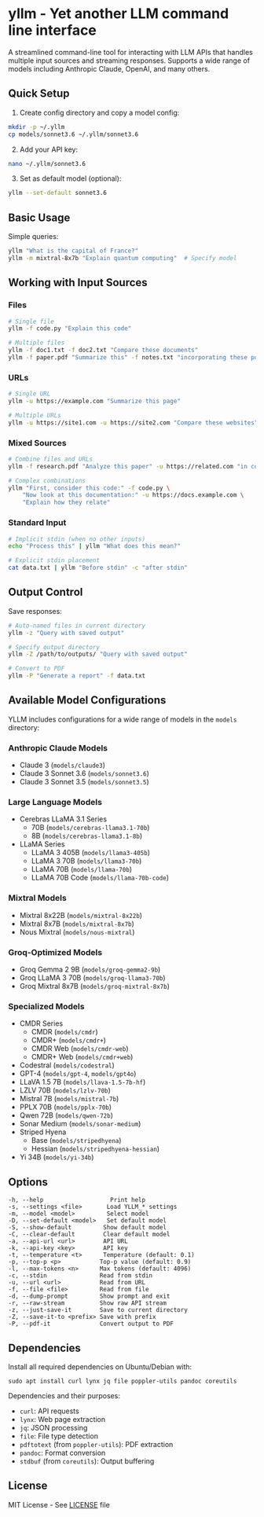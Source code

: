 # yllm - Yet another LLM command line interface

A streamlined command-line tool for interacting with LLM APIs that handles multiple input sources and streaming responses. Supports a wide range of models including Anthropic Claude, OpenAI, and many others.

## Quick Setup

1. Create config directory and copy a model config:
```bash
mkdir -p ~/.yllm
cp models/sonnet3.6 ~/.yllm/sonnet3.6
```

2. Add your API key:
```bash
nano ~/.yllm/sonnet3.6
```

3. Set as default model (optional):
```bash
yllm --set-default sonnet3.6
```

## Basic Usage

Simple queries:
```bash
yllm "What is the capital of France?"
yllm -m mixtral-8x7b "Explain quantum computing"  # Specify model
```

## Working with Input Sources

### Files
```bash
# Single file
yllm -f code.py "Explain this code"

# Multiple files
yllm -f doc1.txt -f doc2.txt "Compare these documents"
yllm -f paper.pdf "Summarize this" -f notes.txt "incorporating these points"
```

### URLs
```bash
# Single URL
yllm -u https://example.com "Summarize this page"

# Multiple URLs
yllm -u https://site1.com -u https://site2.com "Compare these websites"
```

### Mixed Sources
```bash
# Combine files and URLs
yllm -f research.pdf "Analyze this paper" -u https://related.com "in context of this article"

# Complex combinations
yllm "First, consider this code:" -f code.py \
    "Now look at this documentation:" -u https://docs.example.com \
    "Explain how they relate"
```

### Standard Input
```bash
# Implicit stdin (when no other inputs)
echo "Process this" | yllm "What does this mean?"

# Explicit stdin placement
cat data.txt | yllm "Before stdin" -c "after stdin"
```

## Output Control

Save responses:
```bash
# Auto-named files in current directory
yllm -z "Query with saved output"

# Specify output directory
yllm -Z /path/to/outputs/ "Query with saved output"

# Convert to PDF
yllm -P "Generate a report" -f data.txt
```

## Available Model Configurations

YLLM includes configurations for a wide range of models in the `models` directory:

### Anthropic Claude Models
- Claude 3 (`models/claude3`)
- Claude 3 Sonnet 3.6 (`models/sonnet3.6`)
- Claude 3 Sonnet 3.5 (`models/sonnet3.5`)

### Large Language Models
- Cerebras LLaMA 3.1 Series
  - 70B (`models/cerebras-llama3.1-70b`)
  - 8B (`models/cerebras-llama3.1-8b`)
- LLaMA Series
  - LLaMA 3 405B (`models/llama3-405b`)
  - LLaMA 3 70B (`models/llama3-70b`)
  - LLaMA 70B (`models/llama-70b`)
  - LLaMA 70B Code (`models/llama-70b-code`)

### Mixtral Models
- Mixtral 8x22B (`models/mixtral-8x22b`)
- Mixtral 8x7B (`models/mixtral-8x7b`)
- Nous Mixtral (`models/nous-mixtral`)

### Groq-Optimized Models
- Groq Gemma 2 9B (`models/groq-gemma2-9b`)
- Groq LLaMA 3 70B (`models/groq-llama3-70b`)
- Groq Mixtral 8x7B (`models/groq-mixtral-8x7b`)

### Specialized Models
- CMDR Series
  - CMDR (`models/cmdr`)
  - CMDR+ (`models/cmdr+`)
  - CMDR Web (`models/cmdr-web`)
  - CMDR+ Web (`models/cmdr+web`)
- Codestral (`models/codestral`)
- GPT-4 (`models/gpt-4`, `models/gpt4o`)
- LLaVA 1.5 7B (`models/llava-1.5-7b-hf`)
- LZLV 70B (`models/lzlv-70b`)
- Mistral 7B (`models/mistral-7b`)
- PPLX 70B (`models/pplx-70b`)
- Qwen 72B (`models/qwen-72b`)
- Sonar Medium (`models/sonar-medium`)
- Striped Hyena
  - Base (`models/stripedhyena`)
  - Hessian (`models/stripedhyena-hessian`)
- Yi 34B (`models/yi-34b`)

## Options

```shell
-h, --help                   Print help
-s, --settings <file>       Load YLLM_* settings
-m, --model <model>         Select model
-D, --set-default <model>   Set default model
-S, --show-default         Show default model
-C, --clear-default        Clear default model
-a, --api-url <url>        API URL
-k, --api-key <key>        API key
-t, --temperature <t>      Temperature (default: 0.1)
-p, --top-p <p>           Top-p value (default: 0.9)
-l, --max-tokens <n>      Max tokens (default: 4096)
-c, --stdin               Read from stdin
-u, --url <url>           Read from URL
-f, --file <file>         Read from file
-d, --dump-prompt         Show prompt and exit
-r, --raw-stream          Show raw API stream
-z, --just-save-it        Save to current directory
-Z, --save-it-to <prefix> Save with prefix
-P, --pdf-it              Convert output to PDF
```

## Dependencies

Install all required dependencies on Ubuntu/Debian with:

```shell
sudo apt install curl lynx jq file poppler-utils pandoc coreutils
```

Dependencies and their purposes:
- `curl`: API requests
- `lynx`: Web page extraction
- `jq`: JSON processing
- `file`: File type detection
- `pdftotext` (from `poppler-utils`): PDF extraction
- `pandoc`: Format conversion
- `stdbuf` (from `coreutils`): Output buffering

## License

MIT License - See [LICENSE](LICENSE) file
